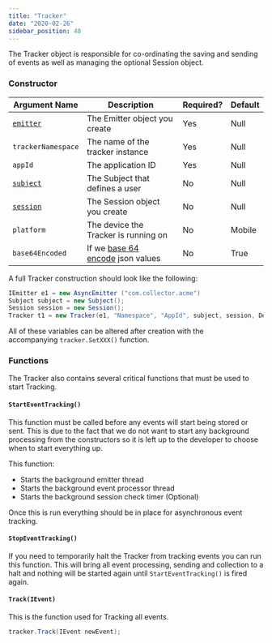 ```yaml
---
title: "Tracker"
date: "2020-02-26"
sidebar_position: 40
---
```


The Tracker object is responsible for co-ordinating the saving and sending of events as well as managing the optional Session object.

### Constructor

| **Argument Name** | **Description** | **Required?** | **Default** |
| --- | --- | --- | --- |
| [`emitter`](/docs/collecting-data/collecting-from-own-applications/unity-tracker/emitter/index.md) | The Emitter object you create | Yes | Null |
| `trackerNamespace` | The name of the tracker instance | Yes | Null |
| `appId` | The application ID | Yes | Null |
| [`subject`](/docs/collecting-data/collecting-from-own-applications/unity-tracker/subject/index.md) | The Subject that defines a user | No | Null |
| [`session`](/docs/collecting-data/collecting-from-own-applications/unity-tracker/session/index.md) | The Session object you create | No | Null |
| `platform` | The device the Tracker is running on | No | Mobile |
| `base64Encoded` | If we [base 64 encode](https://en.wikipedia.org/wiki/Base64) json values | No | True |

A full Tracker construction should look like the following:

```csharp
IEmitter e1 = new AsyncEmitter ("com.collector.acme")
Subject subject = new Subject();
Session session = new Session();
Tracker t1 = new Tracker(e1, "Namespace", "AppId", subject, session, DevicePlatforms.Desktop, true);
```

All of these variables can be altered after creation with the accompanying `tracker.SetXXX()` function.

### Functions

The Tracker also contains several critical functions that must be used to start Tracking.

#### `StartEventTracking()`

This function must be called before any events will start being stored or sent. This is due to the fact that we do not want to start any background processing from the constructors so it is left up to the developer to choose when to start everything up.

This function:

- Starts the background emitter thread
- Starts the background event processor thread
- Starts the background session check timer (Optional)

Once this is run everything should be in place for asynchronous event tracking.

#### `StopEventTracking()`

If you need to temporarily halt the Tracker from tracking events you can run this function. This will bring all event processing, sending and collection to a halt and nothing will be started again until `StartEventTracking()` is fired again.

#### `Track(IEvent)`

This is the function used for Tracking all events.

```csharp
tracker.Track(IEvent newEvent);
```

